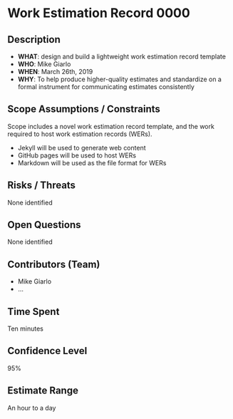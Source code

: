 # Work Estimation Record 0000

## Description

* **WHAT**: design and build a lightweight work estimation record template
* **WHO**: Mike Giarlo
* **WHEN**: March 26th, 2019
* **WHY**: To help produce higher-quality estimates and standardize on a formal instrument for communicating estimates consistently

## Scope Assumptions / Constraints

Scope includes a novel work estimation record template, and the work required to host work estimation records (WERs).

* Jekyll will be used to generate web content
* GitHub pages will be used to host WERs
* Markdown will be used as the file format for WERs

## Risks / Threats

None identified

## Open Questions

None identified

## Contributors (Team)

* Mike Giarlo
* ...

## Time Spent

Ten minutes

## Confidence Level

95%

## Estimate Range

An hour to a day
